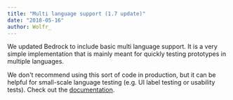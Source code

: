 ```yaml
---
title: "Multi language support (1.7 update)"
date: "2018-05-16"
author: Wolfr_
---
```


We updated Bedrock to include basic multi language support. It is a very simple implementation that is mainly meant for quickly testing prototypes in multiple languages.

We don't recommend using this sort of code in production, but it can be helpful for small-scale language testing (e.g. UI label testing or usability tests). Check out the [documentation](https://bedrock.mono.company/documentation/multi-language-support/).
